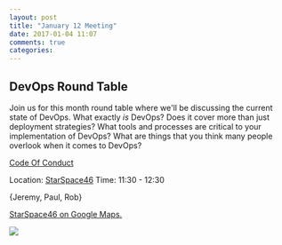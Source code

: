 ```yaml
---
layout: post
title: "January 12 Meeting"
date: 2017-01-04 11:07
comments: true
categories: 
---
```


## DevOps Round Table

Join us for this month round table where we'll be discussing the current
state of DevOps. What exactly _is_ DevOps? Does it cover more than just
deployment strategies? What tools and processes are critical to your
implementation of DevOps? What are things that you think many people
overlook when it comes to DevOps?

[Code Of Conduct](http://www.okcruby.org/about/)

Location: [StarSpace46][ss46]
Time: 11:30 - 12:30

{Jeremy, Paul, Rob}

<a href="https://www.google.com/maps/place/1141+W+Sheridan+Ave,+Oklahoma+City,+OK+73106/@35.4667943,-97.5343547,17z/data=!3m1!4b1!4m5!3m4!1s0x87b210d6c554c175:0x427474147d8d3d19!8m2!3d35.46679!4d-97.532166">StarSpace46 on Google Maps.</a>

<img src="{{root_url}}/images/starspace46_parking.jpg" class="fit">

[ss46]: http://www.starspace46.com/
